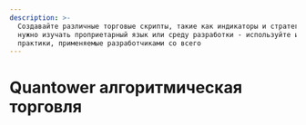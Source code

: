 ```yaml
---
description: >-
  Создавайте различные торговые скрипты, такие как индикаторы и стратегии.  Не
  нужно изучать проприетарный язык или среду разработки - используйте известные
  практики, применяемые разработчиками со всего
---
```


# Quantower алгоритмическая торговля

